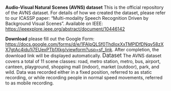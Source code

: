  **Audio-Visual Natural Scenes (AVNS) dataset**
This is the official repository of the AVNS dataset. For details of how we created the dataset, please refer to our ICASSP paper: “Multi-modality Speech Recognition Driven by Background Visual Scenes”. Available on IEEE: https://ieeexplore.ieee.org/abstract/document/10446142

**Download**
please fill out the Google Form: https://docs.google.com/forms/d/e/1FAIpQLSf0ThdIoxXxTMPlDfDNqv58zXX7gtAc4idu1j7EUexPTb1Xkg/viewform?usp=sf_link. After completion, the download link will be displayed automatically.
<span style="font-size: larger;">Dataset</span>
The AVNS dataset covers a total of 11 scene classes: road, metro station, metro, bus, airport, canteen, playground, shopping mall (indoor), market (outdoor), park, and wild. 
Data was recorded either in a fixed position, referred to as static recording, or while recording people in normal speed movements, referred to as mobile recording.
